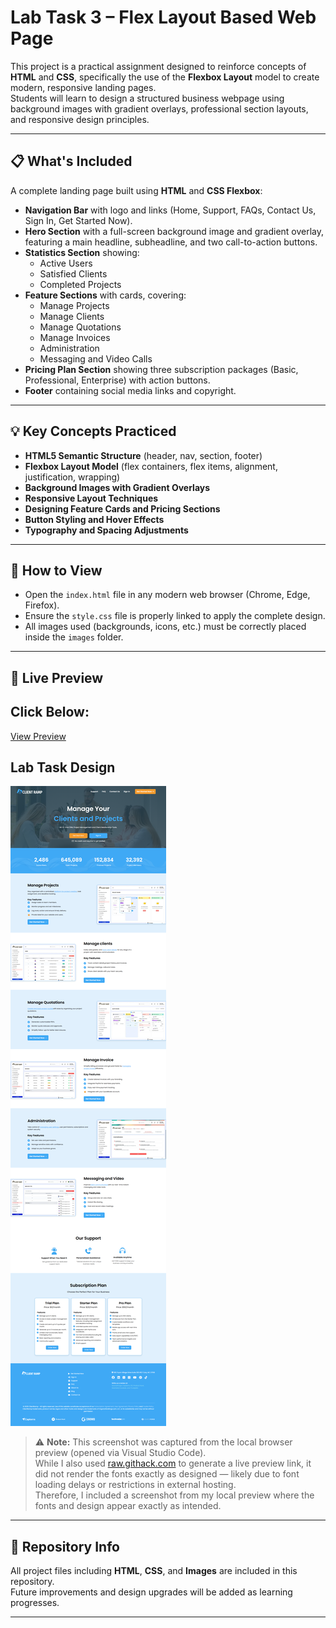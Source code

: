 # Lab Task 3 – Flex Layout Based Web Page

This project is a practical assignment designed to reinforce concepts of **HTML** and **CSS**, specifically the use of the **Flexbox Layout** model to create modern, responsive landing pages.  
Students will learn to design a structured business webpage using background images with gradient overlays, professional section layouts, and responsive design principles.

---

## 📋 What's Included

A complete landing page built using **HTML** and **CSS Flexbox**:

- **Navigation Bar** with logo and links (Home, Support, FAQs, Contact Us, Sign In, Get Started Now).
- **Hero Section** with a full-screen background image and gradient overlay, featuring a main headline, subheadline, and two call-to-action buttons.
- **Statistics Section** showing:
  - Active Users
  - Satisfied Clients
  - Completed Projects
- **Feature Sections** with cards, covering:
  - Manage Projects
  - Manage Clients
  - Manage Quotations
  - Manage Invoices
  - Administration
  - Messaging and Video Calls
- **Pricing Plan Section** showing three subscription packages (Basic, Professional, Enterprise) with action buttons.
- **Footer** containing social media links and copyright.

---

## 💡 Key Concepts Practiced

- **HTML5 Semantic Structure** (header, nav, section, footer)
- **Flexbox Layout Model** (flex containers, flex items, alignment, justification, wrapping)
- **Background Images with Gradient Overlays**
- **Responsive Layout Techniques**
- **Designing Feature Cards and Pricing Sections**
- **Button Styling and Hover Effects**
- **Typography and Spacing Adjustments**

---

## 🔗 How to View

- Open the `index.html` file in any modern web browser (Chrome, Edge, Firefox).
- Ensure the `style.css` file is properly linked to apply the complete design.
- All images used (backgrounds, icons, etc.) must be correctly placed inside the `images` folder.

---

## 🔗 Live Preview
Click Below:
-
[View Preview](https://raw.githack.com/Ayesha-Rajput/Web-Design-and-Development_SE_3208/main/2022-SE-03_Lab_task_03_WDD_Website_HomePage_Design_Using_Flex_Layout/index.html)

## Lab Task Design
![Lab Task Design](Assets/2022-SE-03_Lab_task_03_WDD_Website_HomePage_Design_Using_Flex_Layout-.png)

> ⚠️ **Note:** This screenshot was captured from the local browser preview (opened via Visual Studio Code).  
> While I also used [raw.githack.com](https://www.githack.com) to generate a live preview link, it did not render the fonts exactly as designed — likely due to font loading delays or restrictions in external hosting.  
> Therefore, I included a screenshot from my local preview where the fonts and design appear exactly as intended.

---

## 📁 Repository Info

All project files including **HTML**, **CSS**, and **Images** are included in this repository.  
Future improvements and design upgrades will be added as learning progresses.

---
